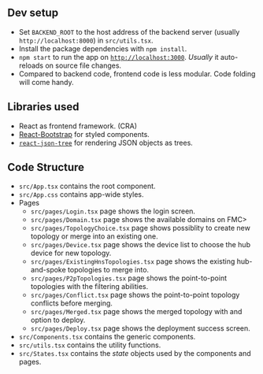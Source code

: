 ## Dev setup

* Set `BACKEND_ROOT` to the host address of the backend server (usually `http://localhost:8000`) in `src/utils.tsx`.
* Install the package dependencies with `npm install`.
* `npm start` to run the app on [`http://localhost:3000`](http://localhost:3000). _Usually_ it auto-reloads on source file changes.
* Compared to backend code, frontend code is less modular. Code folding will come handy.

## Libraries used

* React as frontend framework. (CRA)
* [React-Bootstrap](https://react-bootstrap.github.io/) for styled components.
* [`react-json-tree`](https://github.com/reduxjs/redux-devtools/tree/master/packages/react-json-tree) for rendering JSON objects as trees.

## Code Structure

* `src/App.tsx` contains the root component.
* `src/App.css` contains app-wide styles.
* Pages
    * `src/pages/Login.tsx` page shows the login screen.
    * `src/pages/Domain.tsx` page shows the available domains on FMC>
    * `src/pages/TopologyChoice.tsx` page shows possiblity to create new topology or merge into an existing one.
    * `src/pages/Device.tsx` page shows the device list to choose the hub device for new topology.
    * `src/pages/ExistingHnsTopologies.tsx` page shows the existing hub-and-spoke topologies to merge into.
    * `src/pages/P2pTopologies.tsx` page shows the point-to-point topologies with the filtering abilities.
    * `src/pages/Conflict.tsx` page shows the point-to-point topology conflicts before merging.
    * `src/pages/Merged.tsx` page shows the merged topology with and option to deploy.
    * `src/pages/Deploy.tsx` page shows the deployment success screen.
* `src/Components.tsx` contains the generic components.
* `src/utils.tsx` contains the utility functions.
* `src/States.tsx` contains the _state_ objects used by the components and pages.
